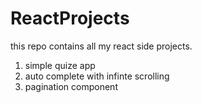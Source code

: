 # ReactProjects
this repo contains all my react side projects.
1. simple quize app
2. auto complete with infinte scrolling
3. pagination component
